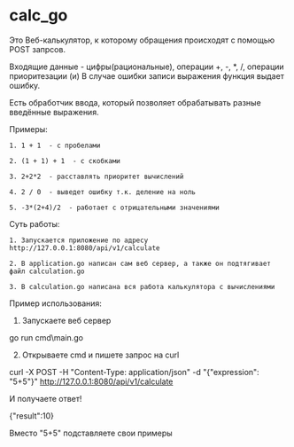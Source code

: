 # calc_go

Это Веб-калькулятор, к которому обращения происходят с помощью POST запрсов.

Входящие данные - цифры(рациональные), операции +, -, *, /, операции приоритезации (и) В случае ошибки записи выражения функция выдает ошибку.

Есть обработчик ввода, который позволяет обрабатывать разные введённые выражения.

Примеры:

    1. 1 + 1  - с пробелами

    2. (1 + 1) + 1  - c скобками

    3. 2+2*2  - расставлять приоритет вычислений

    4. 2 / 0  - выведет ошибку т.к. деление на ноль

    5. -3*(2+4)/2  - работает с отрицательными значениями


Суть работы:

    1. Запускается приложение по адресу http://127.0.0.1:8080/api/v1/calculate

    2. В application.go написан сам веб сервер, а также он подтягивает файл calculation.go

    3. В calculation.go написана вся работа калькулятора с вычислениями

Пример использования:

1. Запускаете веб сервер 

go run cmd\main.go

2. Открываете cmd и пишете запрос на curl

curl -X POST -H "Content-Type: application/json" -d "{\"expression\": \"5+5\"}" http://127.0.0.1:8080/api/v1/calculate

И получаете ответ!

{"result":10}

Вместо "5+5\" подставляете свои примеры